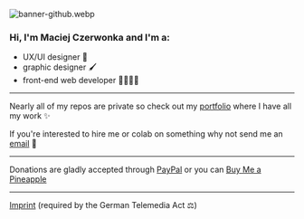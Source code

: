 ![banner-github.webp](https://drive.google.com/uc?export=download&id=1X-JYKCESxzEbB1KbAMXNw6FsGh-3OotK)

### Hi, I'm Maciej Czerwonka and I'm a:
- UX/UI designer 📱
- graphic designer 🖌
- front-end web developer 🧑🏻‍💻🌐

---

Nearly all of my repos are private so check out my [portfolio](https://czerwonka.dev) where I have all my work ✨



If you're interested to hire me or colab on something why not send me an [email](mailto:maciej@czerwonka.dev) 📩

---

Donations are gladly accepted through [PayPal](https://paypal.me/MaciejCzerwonkaDEV) or you can [Buy Me a Pineapple](https://www.buymeacoffee.com/maciejczerwonka)

---

[Imprint](https://czerwonka.dev/imprint) (required by the German Telemedia Act ⚖️)
